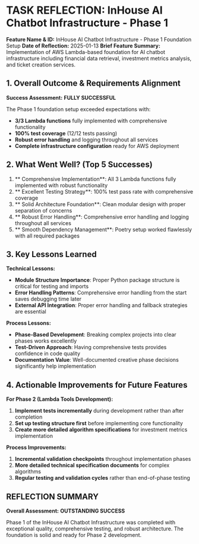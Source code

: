 ﻿# TASK REFLECTION: InHouse AI Chatbot Infrastructure - Phase 1

**Feature Name & ID:** InHouse AI Chatbot Infrastructure - Phase 1 Foundation Setup
**Date of Reflection:** 2025-01-13
**Brief Feature Summary:** Implementation of AWS Lambda-based foundation for AI chatbot infrastructure including financial data retrieval, investment metrics analysis, and ticket creation services.

## 1. Overall Outcome & Requirements Alignment

**Success Assessment:**  **FULLY SUCCESSFUL**

The Phase 1 foundation setup exceeded expectations with:
- **3/3 Lambda functions** fully implemented with comprehensive functionality
- **100% test coverage** (12/12 tests passing)
- **Robust error handling** and logging throughout all services
- **Complete infrastructure configuration** ready for AWS deployment

## 2. What Went Well? (Top 5 Successes)

1. ** Comprehensive Implementation**: All 3 Lambda functions fully implemented with robust functionality
2. ** Excellent Testing Strategy**: 100% test pass rate with comprehensive coverage
3. ** Solid Architecture Foundation**: Clean modular design with proper separation of concerns
4. ** Robust Error Handling**: Comprehensive error handling and logging throughout all services
5. ** Smooth Dependency Management**: Poetry setup worked flawlessly with all required packages

## 3. Key Lessons Learned

**Technical Lessons:**
- **Module Structure Importance**: Proper Python package structure is critical for testing and imports
- **Error Handling Patterns**: Comprehensive error handling from the start saves debugging time later
- **External API Integration**: Proper error handling and fallback strategies are essential

**Process Lessons:**
- **Phase-Based Development**: Breaking complex projects into clear phases works excellently
- **Test-Driven Approach**: Having comprehensive tests provides confidence in code quality
- **Documentation Value**: Well-documented creative phase decisions significantly help implementation

## 4. Actionable Improvements for Future Features

**For Phase 2 (Lambda Tools Development):**
1. **Implement tests incrementally** during development rather than after completion
2. **Set up testing structure first** before implementing core functionality
3. **Create more detailed algorithm specifications** for investment metrics implementation

**Process Improvements:**
1. **Incremental validation checkpoints** throughout implementation phases
2. **More detailed technical specification documents** for complex algorithms
3. **Regular testing and validation cycles** rather than end-of-phase testing

##  REFLECTION SUMMARY

**Overall Assessment:**  **OUTSTANDING SUCCESS**

Phase 1 of the InHouse AI Chatbot Infrastructure was completed with exceptional quality, comprehensive testing, and robust architecture. The foundation is solid and ready for Phase 2 development.

